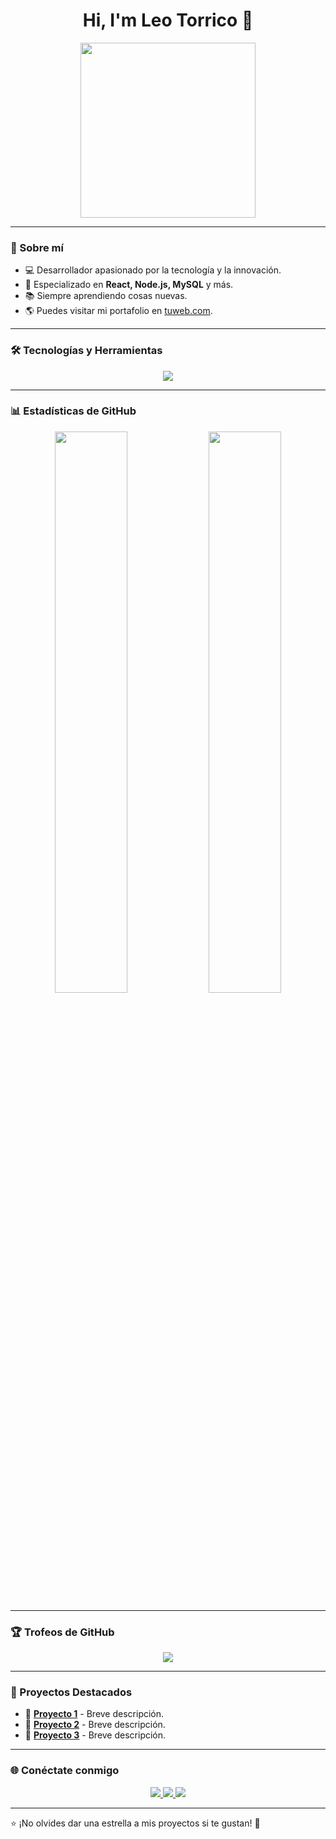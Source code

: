 <h1 align="center">Hi, I'm Leo Torrico 👋</h1>
<p align="center">
  <img src="https://media.giphy.com/media/ua7vVw9awZKWwLSYpW/giphy.gif" width="280">

</p>

---

### 🚀 Sobre mí
- 💻 Desarrollador apasionado por la tecnología y la innovación.
- 🎯 Especializado en **React, Node.js, MySQL** y más.
- 📚 Siempre aprendiendo cosas nuevas.
- 🌎 Puedes visitar mi portafolio en [tuweb.com](https://tuweb.com).

---

### 🛠️ Tecnologías y Herramientas  

<p align="center">
  <img src="https://skillicons.dev/icons?i=react,js,ts,nodejs,express,tailwind,html,css,mysql,postgres,docker,git,github,vscode" />
</p>

---

### 📊 Estadísticas de GitHub  
<p align="center">
  <img src="https://github-readme-stats.vercel.app/api?username=tu-username&show_icons=true&theme=radical" width="48%" />
  <img src="https://github-readme-streak-stats.herokuapp.com/?user=tu-username&theme=radical" width="48%" />
</p>

---

### 🏆 Trofeos de GitHub  
<p align="center">
  <img src="https://github-profile-trophy.vercel.app/?username=tu-username&theme=onedark&no-bg=true&no-frame=true" />
</p>

---

### 🚀 Proyectos Destacados  
- 🔹 **[Proyecto 1](https://github.com/tu-username/proyecto1)** - Breve descripción.
- 🔹 **[Proyecto 2](https://github.com/tu-username/proyecto2)** - Breve descripción.
- 🔹 **[Proyecto 3](https://github.com/tu-username/proyecto3)** - Breve descripción.

---

### 🌐 Conéctate conmigo  
<p align="center">
  <a href="https://www.linkedin.com/in/tu-username/" target="_blank">
    <img src="https://img.shields.io/badge/LinkedIn-0077B5?style=for-the-badge&logo=linkedin&logoColor=white" />
  </a>
  <a href="https://twitter.com/tu-username" target="_blank">
    <img src="https://img.shields.io/badge/Twitter-1DA1F2?style=for-the-badge&logo=twitter&logoColor=white" />
  </a>
  <a href="mailto:tu-email@gmail.com">
    <img src="https://img.shields.io/badge/Gmail-D14836?style=for-the-badge&logo=gmail&logoColor=white" />
  </a>
</p>

---

⭐️ ¡No olvides dar una estrella a mis proyectos si te gustan! 🚀
